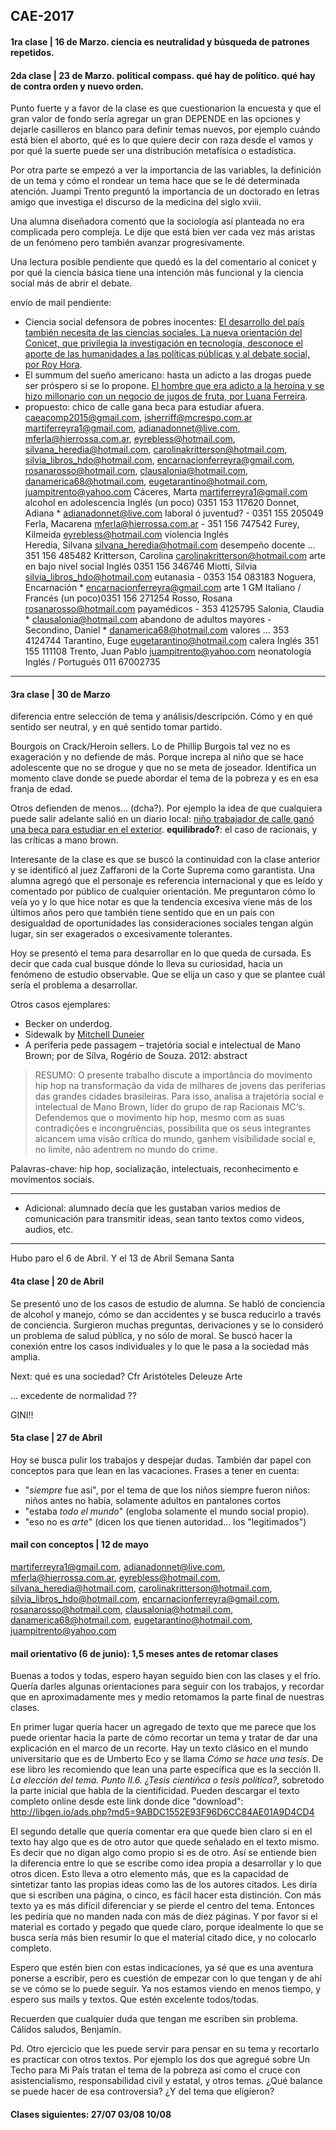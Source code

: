 ## CAE-2017
#### 1ra clase | 16 de Marzo. ciencia es neutralidad y búsqueda de patrones repetidos.
#### 2da clase | 23 de Marzo. political compass. qué hay de político. qué hay de contra orden y nuevo orden.
Punto fuerte y a favor de la clase es que cuestionarion la encuesta y que el gran valor de fondo sería agregar un gran DEPENDE en las opciones y dejarle casilleros en blanco para definir temas nuevos, por ejemplo cuándo está bien el aborto, qué es lo que quiere decir con raza desde el vamos y por qué la suerte puede ser una distribución metafísica o estadística.

Por otra parte se empezó a ver la importancia de las variables, la definición de un tema y cómo el rondear un tema hace que se le dé determinada atención. Juampi Trento preguntó la importancia de un doctorado en letras amigo que investiga el discurso de la medicina del siglo xviii.

Una alumna diseñadora comentó que la sociología así planteada no era complicada pero compleja. Le dije que está bien ver cada vez más aristas de un fenómeno pero también avanzar progresivamente.

Una lectura posible pendiente que quedó es la del comentario al conicet y por qué la ciencia básica tiene una intención más funcional y la ciencia social más de abrir el debate.

envío de mail pendiente:
- Ciencia social defensora de pobres inocentes: [El desarrollo del país también necesita de las ciencias sociales. La nueva orientación del Conicet, que privilegia la investigación en tecnología, desconoce el aporte de las humanidades a las políticas públicas y al debate social, por Roy Hora](http://www.lanacion.com.ar/1990938-el-desarrollo-del-pais-tambien-necesita-de-las-ciencias-sociales).
- El summum del sueño americano: hasta un adicto a las drogas puede ser próspero si se lo propone. [El hombre que era adicto a la heroína y se hizo millonario con un negocio de jugos de fruta, por Luana Ferreira](http://www.bbc.com/mundo/noticias-39405752). 
- propuesto: chico de calle gana beca para estudiar afuera.
							caeacomp2015@gmail.com, isherriff@mcrespo.com.ar
martiferreyra1@gmail.com, adianadonnet@live.com, mferla@hierrossa.com.ar, eyrebless@hotmail.com, silvana_heredia@hotmail.com, carolinakritterson@hotmail.com, silvia_libros_hdo@hotmail.com, encarnacionferreyra@gmail.com, rosanarosso@hotmail.com, clausalonia@hotmail.com, danamerica68@hotmail.com, eugetarantino@hotmail.com, juampitrento@yahoo.com
Cáceres, Marta				martiferreyra1@gmail.com			alcohol en adolescencia		Inglés (un poco)			0351 153 117620
Donnet, Adiana  			* adianadonnet@live.com				laboral ó juventud?			-							0351 155 205049
Ferla, Macarena 			mferla@hierrossa.com.ar											-							351 156 747542
Furey, Kilmeida 			eyrebless@hotmail.com				violencia					Inglés							
Heredia, Silvana	  		silvana_heredia@hotmail.com			desempeño docente			...							351 156 485482
Kritterson, Carolina 		carolinakritterson@hotmail.com		arte en bajo nivel social	Inglés 						0351 156 346746
Miotti, Silvia  			silvia_libros_hdo@hotmail.com		eutanasia					-							0353 154 083183
Noguera, Encarnación 		* encarnacionferreyra@gmail.com		arte 1 GM					Italiano / Francés (un poco)0351 156 271254
Rosso, Rosana  				rosanarosso@hotmail.com				payamédicos					-							353 4125795
Salonia, Claudia			* clausalonia@hotmail.com			abandono de adultos mayores	-							
Secondino, Daniel			* danamerica68@hotmail.com			valores						...							353 4124744
Tarantino, Euge  			eugetarantino@hotmail.com 			calera						Inglés						351 155 111108
Trento, Juan Pablo  		juampitrento@yahoo.com				neonatología				Inglés / Portugués			011 67002735

___

#### 3ra clase | 30 de Marzo

diferencia entre selección de tema y análisis/descripción. Cómo y en qué sentido ser neutral, y en qué sentido tomar partido.

Bourgois on Crack/Heroin sellers. Lo de Phillip Burgois tal vez no es exageración y no defiende de más. Porque increpa al niño que se hace adolescente que no se drogue y que no se meta de joseador. Identifica un momento clave donde se puede abordar el tema de la pobreza y es en esa franja de edad.

Otros defienden de menos... (dcha?). Por ejemplo la idea de que cualquiera puede salir adelante salió en un diario local: [niño trabajador de calle ganó una beca para estudiar en el exterior](http://www.clarin.com/sociedad/vende-turrones-calle-gano-beca-estudiar-exterior_0_HJtHxmmng.html).
**equilibrado?**: el caso de racionais, y las críticas a mano brown.

Interesante de la clase es que se buscó la continuidad con la clase anterior y se identificó al juez Zaffaroni de la Corte Suprema como garantista. Una alumna agregó que el personaje es referencia internacional y que es leído y comentado por público de cualquier orientación. Me preguntaron cómo lo veía yo y lo que hice notar es que la tendencia excesiva viene más de los últimos años pero que también tiene sentido que en un país con desigualdad de oportunidades las consideraciones sociales tengan algún lugar, sin ser exagerados o excesivamente tolerantes.

Hoy se presentó el tema para desarrollar en lo que queda de cursada. Es decir que cada cual busque dónde lo lleva su curiosidad, hacia un fenómeno de estudio observable. Que se elija un caso y que se plantee cuál sería el problema a desarrollar.

Otros casos ejemplares:

- Becker on underdog.
- Sidewalk by [Mitchell Duneier](http://www.salon.com/1999/12/16/duneier/)
- A periferia pede passagem – trajetória social e intelectual de Mano Brown; por de Silva, Rogério de Souza. 2012: abstract

> RESUMO: O presente trabalho discute a importância do movimento hip hop na transformação
da vida de milhares de jovens das periferias das grandes cidades brasileiras. Para isso, analisa a 
trajetória social e intelectual de Mano Brown, líder do grupo de rap Racionais MC‘s. Defendemos que 
o movimento hip hop, mesmo com as suas contradições e incongruências,
possibilita que os seus integrantes alcancem uma visão crítica do mundo, ganhem visibilidade
social e, no limite, não adentrem no mundo do crime.

Palavras-chave: hip hop, socialização, intelectuais, reconhecimento e movimentos sociais.

___


* Adicional: alumnado decía que les gustaban varios medios de comunicación para transmitir ideas, sean tanto textos como videos, audios, etc. 

___

Hubo paro el 6 de Abril. Y el 13 de Abril Semana Santa

#### 4ta clase | 20 de Abril

Se presentó uno de los casos de estudio de alumna. Se habló de conciencia de alcohol y manejo, cómo se dan accidentes y se busca reducirlo a través de conciencia. Surgieron muchas preguntas, derivaciones y se lo consideró un problema de salud pública, y no sólo de moral. Se buscó hacer la conexión entre los casos individuales y lo que le pasa a la sociedad más amplia.

Next: qué es una sociedad? Cfr Aristóteles Deleuze Arte

... excedente de normalidad ??

GINI!!

#### 5ta clase | 27 de Abril

Hoy se busca pulir los trabajos y despejar dudas. También dar papel con conceptos para que lean en las vacaciones. Frases a tener en cuenta: 
- "_siempre_ fue así", por el tema de que los niños siempre fueron niños: niños antes no había, solamente adultos en pantalones cortos
- "estaba _todo el mundo_" (engloba solamente el mundo social propio).
- "eso no es _arte_" (dicen los que tienen autoridad... los "legitimados")

#### mail con conceptos | 12 de mayo

martiferreyra1@gmail.com, adianadonnet@live.com, mferla@hierrossa.com.ar, eyrebless@hotmail.com, silvana_heredia@hotmail.com, carolinakritterson@hotmail.com, silvia_libros_hdo@hotmail.com, encarnacionferreyra@gmail.com, rosanarosso@hotmail.com, clausalonia@hotmail.com, danamerica68@hotmail.com, eugetarantino@hotmail.com, juampitrento@yahoo.com

#### mail orientativo (6 de junio): 1,5 meses antes de retomar clases

Buenas a todos y todas,
espero hayan seguido bien con las clases y el frío.
Quería darles algunas orientaciones para seguir con los trabajos, y recordar que en aproximadamente mes y medio retomamos la parte final de nuestras clases.

En primer lugar quería hacer un agregado de texto que me parece que los puede orientar hacia la parte de cómo recortar un tema y tratar de dar una explicación en el marco de un recorte. Hay un texto clásico en el mundo universitario que es de Umberto Eco y se llama *Cómo se hace una tesis*. De ese libro les recomiendo que lean una parte específica que es la sección II. *La elección del tema. Punto II.6. ¿Tesis cientíñca o tesis política?*, sobretodo la parte inicial que habla de la cientificidad. Pueden descargar el texto completo online desde este link donde dice "download":
http://libgen.io/ads.php?md5=9ABDC1552E93F96D6CC84AE01A9D4CD4

El segundo detalle que quería comentar era que quede bien claro si en el texto hay algo que es de otro autor que quede señalado en el texto mismo. Es decir que no digan algo como propio si es de otro. Así se entiende bien la diferencia entre lo que se escribe como idea propia a desarrollar y lo que otros dicen. Esto lleva a otro elemento más, que es la capacidad de sintetizar tanto las propias ideas como las de los autores citados. Les diría que si escriben una página, o cinco, es fácil hacer esta distinción. Con más texto ya es más difícil diferenciar y se pierde el centro del tema. Entonces les pediría que no manden nada con más de diez páginas. Y por favor si el material es cortado y pegado que quede claro, porque idealmente lo que se busca sería más bien resumir lo que el material citado dice, y no colocarlo completo.

Espero que estén bien con estas indicaciones, ya sé que es una aventura ponerse a escribir, pero es cuestión de empezar con lo que tengan y de ahí se ve cómo se lo puede seguir. Ya nos estamos viendo en menos tiempo, y espero sus mails y textos. Que estén excelente todos/todas.

Recuerden que cualquier duda que tengan me escriben sin problema.
Cálidos saludos,
Benjamín.

Pd. Otro ejercicio que les puede servir para pensar en su tema y recortarlo es practicar con otros textos. Por ejemplo los dos que agregué sobre Un Techo para Mi País tratan el tema de la pobreza así como el cruce con asistencialismo, responsabilidad civil y estatal, y otros temas. ¿Qué balance se puede hacer de esa controversia? ¿Y del tema que eligieron?

#### Clases siguientes: 27/07 03/08 10/08
